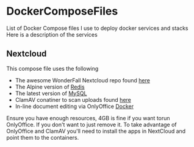 # DockerComposeFiles
List of Docker Compose files I use to deploy docker services and stacks
Here is a description of the services


## Nextcloud
This compose file uses the following
* The awesome WonderFall Nextcloud repo found [here](https://hub.docker.com/r/wonderfall/nextcloud/)
* The Alpine version of [Redis](https://hub.docker.com/_/redis/)
* The latest version of [MySQL](https://hub.docker.com/_/mysql)
* ClamAV conatiner to scan uploads found [here](https://github.com/tiredofit/docker-clamav)
* In-line document editing via OnlyOffice [Docker](https://github.com/ONLYOFFICE/Docker-DocumentServer)

Ensure you have enough resources, 4GB is fine if you want torun OnlyOffice.  If you don't want to just remove it.
To take advantage of OnlyOffice and ClamAV you'll need to install the apps in NextCloud and point them to the containers.  

